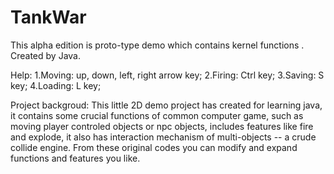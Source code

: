# TankWar
This alpha edition is proto-type demo which contains kernel functions .
Created by Java.

Help:
1.Moving: up, down, left, right arrow key;
2.Firing: Ctrl key;
3.Saving: S key;
4.Loading: L key;

Project backgroud:
  This little 2D demo project has created for learning java, it contains some crucial functions of common computer game, such as moving player controled objects or npc objects, includes features like fire and explode, it also has interaction mechanism of multi-objects -- a crude collide engine.
  From these original codes you can modify and expand functions and features you like.
